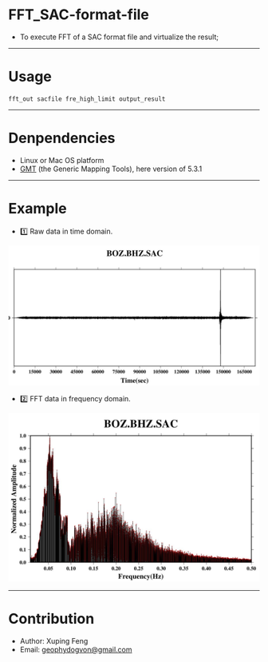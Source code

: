 # FFT_SAC-format-file
- To execute FFT of a SAC format file and virtualize the result;

***

# Usage
```
fft_out sacfile fre_high_limit output_result    
```

***

# Denpendencies
- Linux or Mac OS platform
- [GMT](http://gmt.soest.hawaii.edu/projects/gmt/wiki/Download) (the Generic Mapping Tools), here version of 5.3.1

***

# Example
 - :one: Raw data in time domain.
 
 ![Raw-data](https://github.com/geophydog/FFT_SAC-format-file/blob/master/images/BOZBHZ.SAC-raw.jpg)
 
 - :two: FFT data in frequency domain.
 
 ![FFT](https://github.com/geophydog/FFT_SAC-format-file/blob/master/images/BOZBHZ.SAC-fre.jpg)
 
***

# Contribution
- Author: Xuping Feng 
- Email: geophydogvon@gmail.com
